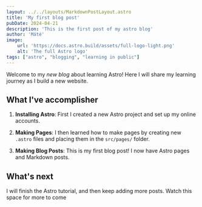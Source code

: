 ```yaml
---
layout: ../../layouts/MarkdownPostLayout.astro
title: 'My first blog post'
pubDate: 2024-04-21
description: 'This is the first post of my astro blog'
author: 'Máté'
image: 
    url: 'https://docs.astro.build/assets/full-logo-light.png'
    alt: 'The full Astro logo'
tags: ["astro", "blogging", "learning in public"]
---
```

Welcome to my _new blog_ about learning Astro! Here I will share my learning journey as I build a new website.

## What I've accomplisher

1. **Installing Astro**: First I created a new Astro project and set up my online accounts.

2. **Making Pages**: I then learned how to make pages by creating new `.astro` files and placing them in the `src/pages/` folder.

3. **Making Blog Posts**: This is my first blog post! I now have Astro pages and Markdown posts.

## What's next

I will finish the Astro tutorial, and then keep adding more posts. Watch this space for more to come
